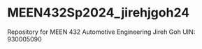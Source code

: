 # MEEN432Sp2024_jirehjgoh24
Repository for MEEN 432 Automotive Engineering
Jireh Goh UIN: 930005090

